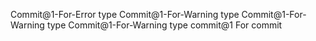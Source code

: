 Commit@1-For-Error type
Commit@1-For-Warning type
Commit@1-For-Warning type
Commit@1-For-Warning type
commit@1 For commit
